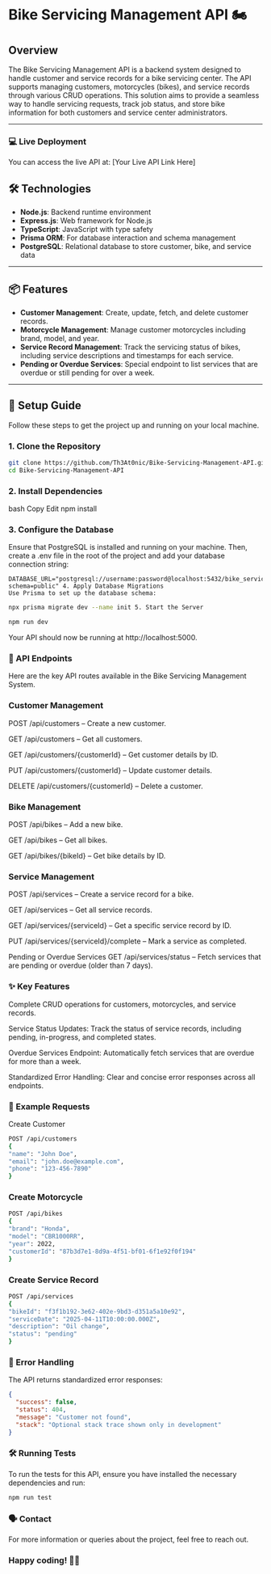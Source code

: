 # Bike Servicing Management API 🏍️

## Overview

The Bike Servicing Management API is a backend system designed to handle customer and service records for a bike servicing center. The API supports managing customers, motorcycles (bikes), and service records through various CRUD operations. This solution aims to provide a seamless way to handle servicing requests, track job status, and store bike information for both customers and service center administrators.

---

### 💻 Live Deployment

You can access the live API at: [Your Live API Link Here]

## 🛠 Technologies

- **Node.js**: Backend runtime environment
- **Express.js**: Web framework for Node.js
- **TypeScript**: JavaScript with type safety
- **Prisma ORM**: For database interaction and schema management
- **PostgreSQL**: Relational database to store customer, bike, and service data

---

## 📦 Features

- **Customer Management**: Create, update, fetch, and delete customer records.
- **Motorcycle Management**: Manage customer motorcycles including brand, model, and year.
- **Service Record Management**: Track the servicing status of bikes, including service descriptions and timestamps for each service.
- **Pending or Overdue Services**: Special endpoint to list services that are overdue or still pending for over a week.

---

## 🚀 Setup Guide

Follow these steps to get the project up and running on your local machine.

### 1. Clone the Repository

```bash
git clone https://github.com/Th3At0nic/Bike-Servicing-Management-API.git
cd Bike-Servicing-Management-API
```

### 2. Install Dependencies

bash
Copy
Edit
npm install

### 3. Configure the Database

Ensure that PostgreSQL is installed and running on your machine. Then, create a .env file in the root of the project and add your database connection string:

```
DATABASE_URL="postgresql://username:password@localhost:5432/bike_servicing_db?schema=public" 4. Apply Database Migrations
Use Prisma to set up the database schema:
```

```bash
npx prisma migrate dev --name init 5. Start the Server
```

```bash
npm run dev
```

Your API should now be running at http://localhost:5000.

### 📡 API Endpoints

Here are the key API routes available in the Bike Servicing Management System.

### Customer Management

POST /api/customers – Create a new customer.

GET /api/customers – Get all customers.

GET /api/customers/{customerId} – Get customer details by ID.

PUT /api/customers/{customerId} – Update customer details.

DELETE /api/customers/{customerId} – Delete a customer.

### Bike Management

POST /api/bikes – Add a new bike.

GET /api/bikes – Get all bikes.

GET /api/bikes/{bikeId} – Get bike details by ID.

### Service Management

POST /api/services – Create a service record for a bike.

GET /api/services – Get all service records.

GET /api/services/{serviceId} – Get a specific service record by ID.

PUT /api/services/{serviceId}/complete – Mark a service as completed.

Pending or Overdue Services
GET /api/services/status – Fetch services that are pending or overdue (older than 7 days).

### ✨ Key Features

Complete CRUD operations for customers, motorcycles, and service records.

Service Status Updates: Track the status of service records, including pending, in-progress, and completed states.

Overdue Services Endpoint: Automatically fetch services that are overdue for more than a week.

Standardized Error Handling: Clear and concise error responses across all endpoints.

### 📝 Example Requests

Create Customer

```bash
POST /api/customers
{
"name": "John Doe",
"email": "john.doe@example.com",
"phone": "123-456-7890"
}
```

### Create Motorcycle

```bash
POST /api/bikes
{
"brand": "Honda",
"model": "CBR1000RR",
"year": 2022,
"customerId": "87b3d7e1-8d9a-4f51-bf01-6f1e92f0f194"
}
```

### Create Service Record

```bash
POST /api/services
{
"bikeId": "f3f1b192-3e62-402e-9bd3-d351a5a10e92",
"serviceDate": "2025-04-11T10:00:00.000Z",
"description": "Oil change",
"status": "pending"
}
```

### 📄 Error Handling

The API returns standardized error responses:

```json
{
  "success": false,
  "status": 404,
  "message": "Customer not found",
  "stack": "Optional stack trace shown only in development"
}
```

### 🛠️ Running Tests

To run the tests for this API, ensure you have installed the necessary dependencies and run:

```bash
npm run test
```

### 🗣️ Contact

For more information or queries about the project, feel free to reach out.

### Happy coding! 🚴‍♂️
